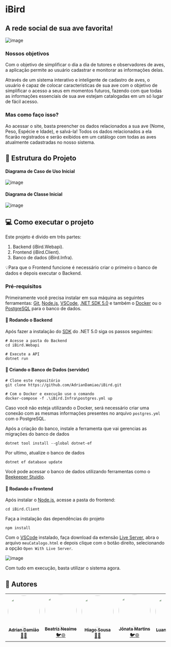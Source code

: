 # iBird
## __A rede social de sua ave favorita!__

![image](https://user-images.githubusercontent.com/79238503/154381605-1c602efb-09e0-4397-8d89-c81bb2c49a7d.png)


### __Nossos objetivos__
Com o objetivo de simplificar o dia a dia de tutores e observadores de aves, a aplicação permite ao usuário cadastrar e monitorar as informações delas.

Através de um sistema interativo e inteligente de cadastro de aves, o usuário é capaz de colocar características de sua ave com o objetivo de simplificar o acesso a seus em momentos futuros, fazendo com que todas as informações essenciais de sua ave estejam catalogadas em um só lugar de fácil acesso.

### __Mas como faço isso?__
Ao acessar o site, basta preencher os dados relacionados a sua ave (Nome, Peso, Espécie e Idade), e salvá-la! Todos os dados relacionados a ela ficarão registrados e serão exibidos em um catálogo com todas as aves atualmente cadastradas no nosso sistema.

## 🚧 Estrutura do Projeto
#### Diagrama de Caso de Uso Inicial
![image](https://user-images.githubusercontent.com/79238503/154383415-3d37abcd-0d8b-4e8d-b394-f099ed337d9a.png)

#### Diagrama de Classe Inicial
![image](https://user-images.githubusercontent.com/79238503/154381831-4315e671-4f8a-4aa9-a57d-b9ecf5238259.png)

## 💻 Como executar o projeto
Este projeto é divido em três partes:
1. Backend (iBird.Webapi). 
2. Frontend (iBird.Client).
3. Banco de dados (iBird.Infra).

💡Para que o Frontend funcione é necessário criar o primeiro o banco de dados e depois executar o Backend.

### Pré-requisitos
Primeiramente você precisa instalar em sua máquina as seguintes ferramentas: 
[Git](https://git-scm.com), [Node.js](https://nodejs.org/en/), [VSCode](https://code.visualstudio.com/), [.NET SDK 5.0](https://dotnet.microsoft.com/en-us/download/dotnet/5.0) e também o [Docker](https://www.docker.com/products/docker-desktop) ou o [PostgreSQL](https://www.postgresql.org/) para o banco de dados.

#### 🎲 Rodando o Backend
Após fazer a instalação do [SDK](https://dotnet.microsoft.com/en-us/download/dotnet/5.0) do .NET 5.0 siga os passos seguintes:
```
# Acesse a pasta do Backend
cd iBird.Webapi

# Execute a API
dotnet run
```

#### 🎲 Criando o Banco de Dados (servidor)
```
# Clone este repositório
git clone https://github.com/AdrianDamiao/iBird.git

# Com o Docker e execução use o comando
docker-compose -f .\iBird.Infra\postgres.yml up
```
Caso você não esteja utilizando o Docker, será necessário criar uma conexão 
com as mesmas informações presentes no arquivo `postgres.yml` com o PostgreSQL.

Após a criação do banco, instale a ferramenta que vai gerencias as migrações do banco de dados
```
dotnet tool install --global dotnet-ef
```
Por ultimo, atualize o banco de dados
```
dotnet ef database update
```

Você pode acessar o banco de dados utilizando ferramentas como o [Beekeeper Stuidio](https://www.beekeeperstudio.io/).

#### 🎲 Rodando o Frontend
Após instalar o [Node.js](https://nodejs.org/en/), acesse a pasta do frontend:
```
cd iBird.Client
```
Faça a instalação das dependências do projeto
```
npm install
```

Com o [VSCode]() instalado, faça download da extensão [Live Server](https://marketplace.visualstudio.com/items?itemName=ritwickdey.LiveServer), abra o arquivo `meuCatalogo.html` e depois clique com o botão direito, selecionando a opção `Open With Live Server`.

![image](https://user-images.githubusercontent.com/79238503/154318683-7eb0b620-92f4-4407-b10d-676ddb7b3bb0.png)

Com tudo em execução, basta utilizar o sistema agora.

## 🎨 Autores

<table>
  <tr>
    <td align="center"><a href="https://www.instagram.com/adrian_damiao/"><img style="border-radius: 50%;" src="https://avatars.githubusercontent.com/u/79238503?v=4" width="100px;" alt=""/><br /><sub><b>Adrian Damião</b></sub></a><br /><a href="https://www.instagram.com/adrian_damiao/" title="Instagram">🦅</a><a href="https://github.com/AdrianDamiao" title="Github">🌐</a></td>
    <td align="center"><a href="https://www.instagram.com/bianeaime/"><img style="border-radius: 50%;" src="https://avatars.githubusercontent.com/u/81256287?v=4" width="100px;" alt=""/><br /><sub><b>Beatriz Neaime</b></sub></a><br /><a href="https://www.instagram.com/bianeaime/" title="Instagram">🐦</a><a href="https://github.com/BeatrizNeaime" title="Github">🌐</a></td>
    <td align="center"><a href="https://www.instagram.com/ohiagomartins/"><img style="border-radius: 50%;" src="https://avatars.githubusercontent.com/u/57905893?v=4" width="100px;" alt=""/><br /><sub><b>Hiago Sousa</b></sub></a><br /><a href="https://www.instagram.com/ohiagomartins/" title="Instagram">🦅</a><a href="https://github.com/hiagosousa" title="Github">🌐</a></td>
    <td align="center"><a href="https://www.instagram.com/joonata_martins/"><img style="border-radius: 50%;" src="https://avatars.githubusercontent.com/u/99758646?v=4" width="100px;" alt=""/><br /><sub><b>Jônata Martins</b></sub></a><br /><a href="https://www.instagram.com/joonata_martins/" title="Instagram">🐦</a><a href="https://github.com/JonataMartins" title="Github">🌐</a></td>
    <td align="center"><a href="https://www.instagram.com/luandvenancio/"><img style="border-radius: 50%;" src="https://avatars.githubusercontent.com/u/9398249?v=4" width="100px;" alt=""/><br /><sub><b>Luan Venancio</b></sub></a><br /><a href="https://www.instagram.com/luandvenancio/" title="Instagram">🦅</a><a href="https://github.com/luanvenancio" title="Github">🌐</a></td>   
  </tr>
</table>

##

